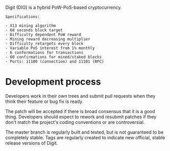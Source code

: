 

Digit (DIG) is a hybrid PoW-PoS-based cryptocurrency.

	Specifications:

	- X13 mining algorithm
	- 60 seconds block target
	- Difficulty dependent PoW reward
	- Mining reward decreasing multiplier
	- Difficulty retargets every block
	- Variable PoS interest from 1% monthly
	- 6 conformations for transactions
	- 60 confirmations for mined/staked blocks
	- Ports: 11100 (connection) and 11101 (RPC)	
	

Development process
===========================

Developers work in their own trees and submit pull requests when
they think their feature or bug fix is ready.

The patch will be accepted if there is broad consensus that it is a
good thing. Developers should expect to rework and resubmit patches
if they don't match the project's coding conventions or are controversial.

The master branch is regularly built and tested, but is not guaranteed
to be completely stable. Tags are regularly created to indicate new
official, stable release versions of Digit.
